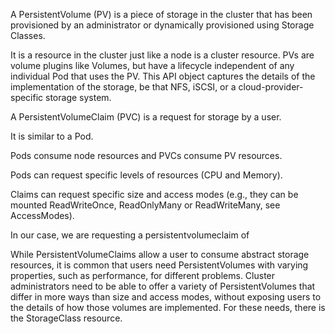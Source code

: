 A PersistentVolume (PV) is a piece of storage in the cluster that has been provisioned by an administrator or dynamically provisioned using Storage Classes. 

It is a resource in the cluster just like a node is a cluster resource. PVs are volume plugins like Volumes, but have a lifecycle independent of any individual Pod that uses the PV. This API object captures the details of the implementation of the storage, be that NFS, iSCSI, or a cloud-provider-specific storage system.

A PersistentVolumeClaim (PVC) is a request for storage by a user. 

It is similar to a Pod. 

Pods consume node resources and PVCs consume PV resources. 

Pods can request specific levels of resources (CPU and Memory). 

Claims can request specific size and access modes (e.g., they can be mounted ReadWriteOnce, ReadOnlyMany or ReadWriteMany, see AccessModes).

In our case, we are requesting a persistentvolumeclaim of 

While PersistentVolumeClaims allow a user to consume abstract storage resources, it is common that users need PersistentVolumes with varying properties, such as performance, for different problems. Cluster administrators need to be able to offer a variety of PersistentVolumes that differ in more ways than size and access modes, without exposing users to the details of how those volumes are implemented. For these needs, there is the StorageClass resource.
